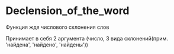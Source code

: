 # Declension_of_the_word

Функция ждя числового склонения слов

Принимает в себя 2 аргумента (число, 3 вида склонений(прим. 'найдена', 'найдено', 'найдены'))
